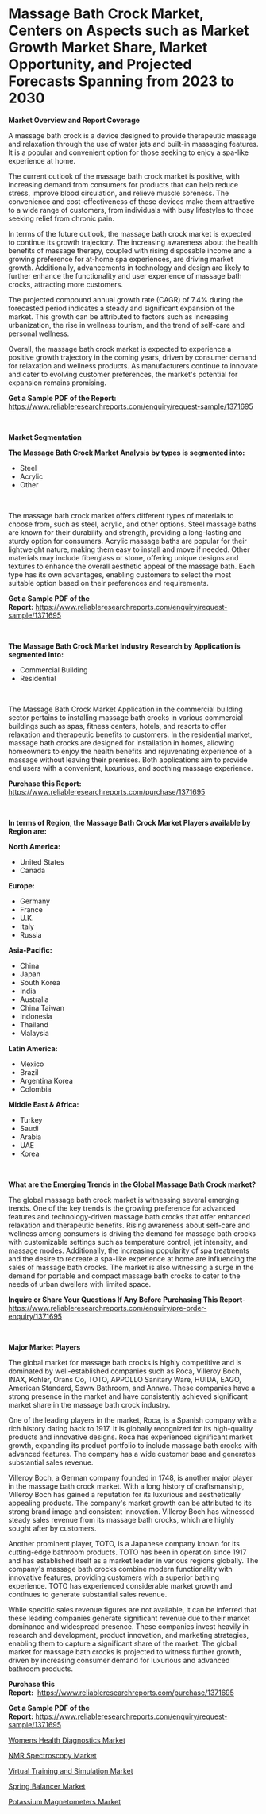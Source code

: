 <p><h1>Massage Bath Crock Market, Centers on Aspects such as Market Growth Market Share, Market Opportunity, and Projected Forecasts Spanning from 2023 to 2030</h1></p><p><strong>Market Overview and Report Coverage</strong></p>
<p><p>A massage bath crock is a device designed to provide therapeutic massage and relaxation through the use of water jets and built-in massaging features. It is a popular and convenient option for those seeking to enjoy a spa-like experience at home.</p><p>The current outlook of the massage bath crock market is positive, with increasing demand from consumers for products that can help reduce stress, improve blood circulation, and relieve muscle soreness. The convenience and cost-effectiveness of these devices make them attractive to a wide range of customers, from individuals with busy lifestyles to those seeking relief from chronic pain.</p><p>In terms of the future outlook, the massage bath crock market is expected to continue its growth trajectory. The increasing awareness about the health benefits of massage therapy, coupled with rising disposable income and a growing preference for at-home spa experiences, are driving market growth. Additionally, advancements in technology and design are likely to further enhance the functionality and user experience of massage bath crocks, attracting more customers.</p><p>The projected compound annual growth rate (CAGR) of 7.4% during the forecasted period indicates a steady and significant expansion of the market. This growth can be attributed to factors such as increasing urbanization, the rise in wellness tourism, and the trend of self-care and personal wellness.</p><p>Overall, the massage bath crock market is expected to experience a positive growth trajectory in the coming years, driven by consumer demand for relaxation and wellness products. As manufacturers continue to innovate and cater to evolving customer preferences, the market's potential for expansion remains promising.</p></p>
<p><strong>Get a Sample PDF of the Report:</strong> <a href="https://www.reliableresearchreports.com/enquiry/request-sample/1371695">https://www.reliableresearchreports.com/enquiry/request-sample/1371695</a></p>
<p>&nbsp;</p>
<p><strong>Market Segmentation</strong></p>
<p><strong>The Massage Bath Crock Market Analysis by types is segmented into:</strong></p>
<p><ul><li>Steel</li><li>Acrylic</li><li>Other</li></ul></p>
<p>&nbsp;</p>
<p><p>The massage bath crock market offers different types of materials to choose from, such as steel, acrylic, and other options. Steel massage baths are known for their durability and strength, providing a long-lasting and sturdy option for consumers. Acrylic massage baths are popular for their lightweight nature, making them easy to install and move if needed. Other materials may include fiberglass or stone, offering unique designs and textures to enhance the overall aesthetic appeal of the massage bath. Each type has its own advantages, enabling customers to select the most suitable option based on their preferences and requirements.</p></p>
<p><strong>Get a Sample PDF of the Report:</strong>&nbsp;<a href="https://www.reliableresearchreports.com/enquiry/request-sample/1371695">https://www.reliableresearchreports.com/enquiry/request-sample/1371695</a></p>
<p>&nbsp;</p>
<p><strong>The Massage Bath Crock Market Industry Research by Application is segmented into:</strong></p>
<p><ul><li>Commercial Building</li><li>Residential</li></ul></p>
<p>&nbsp;</p>
<p><p>The Massage Bath Crock Market Application in the commercial building sector pertains to installing massage bath crocks in various commercial buildings such as spas, fitness centers, hotels, and resorts to offer relaxation and therapeutic benefits to customers. In the residential market, massage bath crocks are designed for installation in homes, allowing homeowners to enjoy the health benefits and rejuvenating experience of a massage without leaving their premises. Both applications aim to provide end users with a convenient, luxurious, and soothing massage experience.</p></p>
<p><strong>Purchase this Report:</strong>&nbsp; <a href="https://www.reliableresearchreports.com/purchase/1371695">https://www.reliableresearchreports.com/purchase/1371695</a></p>
<p>&nbsp;</p>
<p><strong>In terms of Region, the Massage Bath Crock Market Players available by Region are:</strong></p>
<p>
    <p> <strong> North America: </strong>
        <ul>
            <li>United States</li>
            <li>Canada</li>
        </ul>
        </p> 
    <p> <strong> Europe: </strong>
        <ul>
            <li>Germany</li>
            <li>France</li>
            <li>U.K.</li>
            <li>Italy</li>
            <li>Russia</li>
        </ul>
        </p> 
    <p> <strong> Asia-Pacific: </strong>
        <ul>
            <li>China</li>
            <li>Japan</li>
            <li>South Korea</li>
            <li>India</li>
            <li>Australia</li>
            <li>China Taiwan</li>
            <li>Indonesia</li>
            <li>Thailand</li>
            <li>Malaysia</li>
        </ul>
        </p> 
    <p> <strong> Latin America: </strong>
        <ul>
            <li>Mexico</li>
            <li>Brazil</li>
            <li>Argentina Korea</li>
            <li>Colombia</li>
        </ul>
        </p> 
    <p> <strong> Middle East & Africa: </strong>
        <ul>
            <li>Turkey</li>
            <li>Saudi</li>
            <li>Arabia</li>
            <li>UAE</li>
            <li>Korea</li>
        </ul>
    </p>
    </p>
<p>&nbsp;</p>
<p><strong>What are the Emerging Trends in the Global Massage Bath Crock market?</strong></p>
<p><p>The global massage bath crock market is witnessing several emerging trends. One of the key trends is the growing preference for advanced features and technology-driven massage bath crocks that offer enhanced relaxation and therapeutic benefits. Rising awareness about self-care and wellness among consumers is driving the demand for massage bath crocks with customizable settings such as temperature control, jet intensity, and massage modes. Additionally, the increasing popularity of spa treatments and the desire to recreate a spa-like experience at home are influencing the sales of massage bath crocks. The market is also witnessing a surge in the demand for portable and compact massage bath crocks to cater to the needs of urban dwellers with limited space.</p></p>
<p><strong>Inquire or Share Your Questions If Any Before Purchasing This Report</strong>- <a href="https://www.reliableresearchreports.com/enquiry/pre-order-enquiry/1371695">https://www.reliableresearchreports.com/enquiry/pre-order-enquiry/1371695</a></p>
<p>&nbsp;</p>
<p><strong>Major Market Players</strong></p>
<p><p>The global market for massage bath crocks is highly competitive and is dominated by well-established companies such as Roca, Villeroy Boch, INAX, Kohler, Orans Co, TOTO, APPOLLO Sanitary Ware, HUIDA, EAGO, American Standard, Ssww Bathroom, and Annwa. These companies have a strong presence in the market and have consistently achieved significant market share in the massage bath crock industry.</p><p>One of the leading players in the market, Roca, is a Spanish company with a rich history dating back to 1917. It is globally recognized for its high-quality products and innovative designs. Roca has experienced significant market growth, expanding its product portfolio to include massage bath crocks with advanced features. The company has a wide customer base and generates substantial sales revenue.</p><p>Villeroy Boch, a German company founded in 1748, is another major player in the massage bath crock market. With a long history of craftsmanship, Villeroy Boch has gained a reputation for its luxurious and aesthetically appealing products. The company's market growth can be attributed to its strong brand image and consistent innovation. Villeroy Boch has witnessed steady sales revenue from its massage bath crocks, which are highly sought after by customers.</p><p>Another prominent player, TOTO, is a Japanese company known for its cutting-edge bathroom products. TOTO has been in operation since 1917 and has established itself as a market leader in various regions globally. The company's massage bath crocks combine modern functionality with innovative features, providing customers with a superior bathing experience. TOTO has experienced considerable market growth and continues to generate substantial sales revenue.</p><p>While specific sales revenue figures are not available, it can be inferred that these leading companies generate significant revenue due to their market dominance and widespread presence. These companies invest heavily in research and development, product innovation, and marketing strategies, enabling them to capture a significant share of the market. The global market for massage bath crocks is projected to witness further growth, driven by increasing consumer demand for luxurious and advanced bathroom products.</p></p>
<p><strong>Purchase this Report:</strong>&nbsp;&nbsp;<a href="https://www.reliableresearchreports.com/purchase/1371695">https://www.reliableresearchreports.com/purchase/1371695</a></p>
<p></p>
<p><strong>Get a Sample PDF of the Report:</strong>&nbsp;<a href="https://www.reliableresearchreports.com/enquiry/request-sample/1371695">https://www.reliableresearchreports.com/enquiry/request-sample/1371695</a></p>
<p><p><a href="https://medium.com/@annaalexander40/womens-health-diagnostics-market-size-cagr-trends-2024-2030-ba51671af90e">Womens Health Diagnostics Market</a></p><p><a href="https://github.com/JameTravis/Market-Research-Report-List-1/blob/main/nmr-spectroscopy-market.md">NMR Spectroscopy Market</a></p><p><a href="https://medium.com/@patriciaday39/virtual-training-and-simulation-market-size-cagr-trends-2024-2030-a1af717d33b3">Virtual Training and Simulation Market</a></p><p><a href="https://www.linkedin.com/pulse/spring-balancer-market-challenges-opportunities-growth-drivers-3frse/">Spring Balancer Market</a></p><p><a href="https://github.com/scarol104/Market-Research-Report-List-1/blob/main/potassium-magnetometers-market.md">Potassium Magnetometers Market</a></p></p>